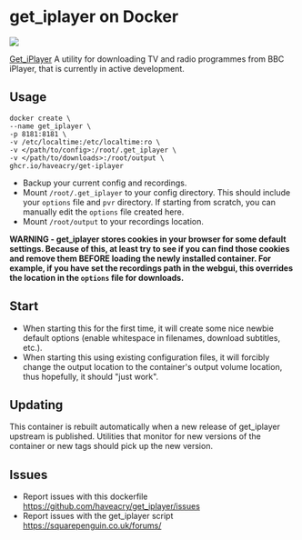 # get_iplayer on Docker

[![](https://images.microbadger.com/badges/image/haveacry/get-iplayer.svg)](https://microbadger.com/images/haveacry/get-iplayer "Get your own image badge on microbadger.com")

[Get_iPlayer](https://github.com/get-iplayer/get_iplayer) A utility for downloading TV and radio programmes from BBC iPlayer, that is currently in active development.

## Usage
    docker create \
    --name get_iplayer \
    -p 8181:8181 \
    -v /etc/localtime:/etc/localtime:ro \
    -v </path/to/config>:/root/.get_iplayer \
    -v </path/to/downloads>:/root/output \
    ghcr.io/haveacry/get-iplayer

* Backup your current config and recordings.
* Mount `/root/.get_iplayer` to your config directory.  This should include your `options` file and `pvr` directory.  If starting from scratch, you can manually edit the `options` file created here.
* Mount `/root/output` to your recordings location.

**WARNING - get_iplayer stores cookies in your browser for some default settings.  Because of this, at least try to see if you can find those cookies and remove them BEFORE loading the newly installed container.  For example, if you have set the recordings path in the webgui, this overrides the location in the `options` file for downloads.**

## Start
* When starting this for the first time, it will create some nice newbie default options (enable whitespace in filenames, download subtitles, etc.).
* When starting this using existing configuration files, it will forcibly change the output location to the container's output volume location, thus hopefully, it should "just work".

## Updating
This container is rebuilt automatically when a new release of get_iplayer upstream is published. Utilities that monitor for new versions of the container or new tags should pick up the new version.

## Issues
* Report issues with this dockerfile <https://github.com/haveacry/get_iplayer/issues>
* Report issues with the get_iplayer script <https://squarepenguin.co.uk/forums/>
